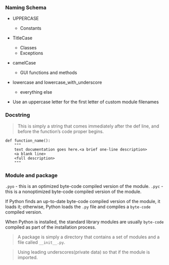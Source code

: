 ### Naming Schema

- UPPERCASE
  - Constants
  
- TitleCase
  - Classes
  - Exceptions
  
- camelCase
  - GUI functions and methods
  
- lowercase and lowercase_with_underscore
  - everything else
  
- Use an uppercase letter for the first letter of custom module filenames

### Docstring
> This is simply a string that comes immediately after the def line, and before the function’s code proper begins.

```
def function_name():
    """
    text documentation goes here.<a brief one-line description>
    <a blank line>
    <full description>
    """

```


### Module and package

`.pyo` - this is an optimized byte-code compiled version of the module.
`.pyc` - this is a nonoptimized byte-code compiled version of the module. 

If Python finds an up-to-date byte-code compiled version of the module, it loads it; otherwise, Python loads the `.py` file and compiles a `byte-code` compiled version. 

When Python is installed, the standard library modules are usually `byte-code` compiled as part of the installation process.

> A package is simply a directory that contains a set of modules and a file called `__init__.py`. 

> Using leading underscores(private data) so that if the module is imported.

